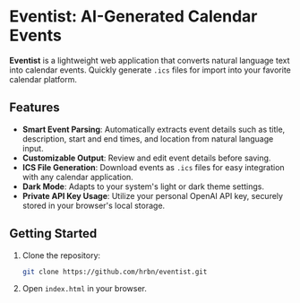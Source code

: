 # Eventist: AI-Generated Calendar Events

**Eventist** is a lightweight web application that converts natural language text into calendar events. Quickly generate `.ics` files for import into your favorite calendar platform.

## Features

- **Smart Event Parsing**: Automatically extracts event details such as title, description, start and end times, and location from natural language input.  
- **Customizable Output**: Review and edit event details before saving.  
- **ICS File Generation**: Download events as `.ics` files for easy integration with any calendar application.  
- **Dark Mode**: Adapts to your system's light or dark theme settings.  
- **Private API Key Usage**: Utilize your personal OpenAI API key, securely stored in your browser's local storage.  

## Getting Started

1. Clone the repository:
   ```bash
   git clone https://github.com/hrbn/eventist.git
   ```
2. Open `index.html` in your browser.
